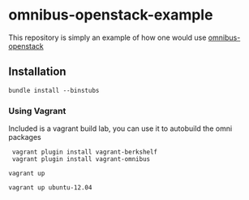 omnibus-openstack-example
=========================
This repository is simply an example of how one would use [omnibus-openstack](https://github.com/craigtracey/omnibus-openstack)

Installation
------------
```
bundle install --binstubs
```

### Using Vagrant
Included is a vagrant build lab, you can use it to autobuild the omni packages
````
 vagrant plugin install vagrant-berkshelf
 vagrant plugin install vagrant-omnibus
````

````
vagrant up
````

````
vagrant up ubuntu-12.04
````
